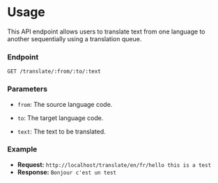 
# Usage

  

This API endpoint allows users to translate text from one language to another sequentially using a translation queue.

  

### Endpoint

  

`GET /translate/:from/:to/:text`

  

### Parameters

  

- `from`: The source language code.

- `to`: The target language code.

- `text`: The text to be translated.

  
  

### Example

  

 - **Request:** `http://localhost/translate/en/fr/hello this is a test`
 - **Response:** `Bonjour c'est un test`
